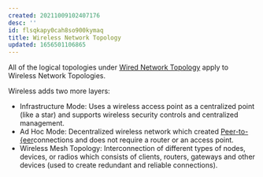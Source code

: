 ```yaml
---
created: 20211009102407176
desc: ''
id: flsqkapy0cah8so900kymaq
title: Wireless Network Topology
updated: 1656501106865
---
```

   
All of the logical topologies under [Wired Network Topology](../devlog/wired%20network%20topology.md) apply to Wireless Network Topologies.   
   
Wireless adds two more layers:   
   
   
- Infrastructure Mode: Uses a wireless access point as a centralized point (like a star) and supports wireless security controls and centralized management.   
- Ad Hoc Mode: Decentralized wireless network which created [Peer-to-{eer](/not_created.md)connections and does not require a router or an access point.   
- Wireless Mesh Topology: Interconnection of different types of nodes, devices, or radios which consists of clients, routers, gateways and other devices (used to create redundant and reliable connections).